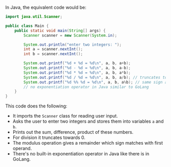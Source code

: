 In Java, the equivalent code would be:

```java
import java.util.Scanner; 

public class Main {  
    public static void main(String[] args) {  
        Scanner scanner = new Scanner(System.in);  

        System.out.println("enter two integers: ");  
        int a = scanner.nextInt();  
        int b = scanner.nextInt();  

        System.out.printf("%d + %d = %d\n", a, b, a+b); 
        System.out.printf("%d - %d = %d\n", a, b, a-b); 
        System.out.printf("%d * %d = %d\n", a, b, a*b); 
        System.out.printf("%d / %d = %d\n", a, b, a/b); // truncates towards 0
        System.out.printf("%d %% %d = %d\n", a, b, a%b); // same sign as first operand
        // no exponentiation operator in Java similar to GoLang
    }  
}  
```
This code does the following:
- It imports the `Scanner` class for reading user input.
- Asks the user to enter two integers and stores them into variables `a` and `b`.
- Prints out the sum, difference, product of these numbers.
- For division it truncates towards 0.
- The modulus operation gives a remainder which sign matches with first operand.
- There's no built-in exponentiation operator in Java like there is in GoLang.
